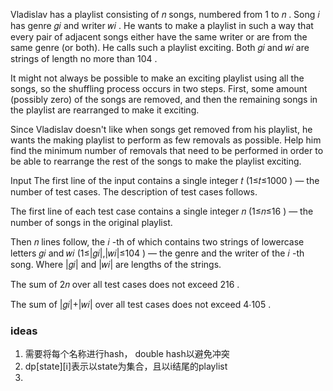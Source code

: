 Vladislav has a playlist consisting of 𝑛
 songs, numbered from 1
 to 𝑛
. Song 𝑖
 has genre 𝑔𝑖
 and writer 𝑤𝑖
. He wants to make a playlist in such a way that every pair of adjacent songs either have the same writer or are from the same genre (or both). He calls such a playlist exciting. Both 𝑔𝑖
 and 𝑤𝑖
 are strings of length no more than 104
.

It might not always be possible to make an exciting playlist using all the songs, so the shuffling process occurs in two steps. First, some amount (possibly zero) of the songs are removed, and then the remaining songs in the playlist are rearranged to make it exciting.

Since Vladislav doesn't like when songs get removed from his playlist, he wants the making playlist to perform as few removals as possible. Help him find the minimum number of removals that need to be performed in order to be able to rearrange the rest of the songs to make the playlist exciting.

Input
The first line of the input contains a single integer 𝑡
 (1≤𝑡≤1000
) — the number of test cases. The description of test cases follows.

The first line of each test case contains a single integer 𝑛
 (1≤𝑛≤16
) — the number of songs in the original playlist.

Then 𝑛
 lines follow, the 𝑖
-th of which contains two strings of lowercase letters 𝑔𝑖
 and 𝑤𝑖
 (1≤|𝑔𝑖|,|𝑤𝑖|≤104
) — the genre and the writer of the 𝑖
-th song. Where |𝑔𝑖|
 and |𝑤𝑖|
 are lengths of the strings.

The sum of 2𝑛
 over all test cases does not exceed 216
.

The sum of |𝑔𝑖|+|𝑤𝑖|
 over all test cases does not exceed 4⋅105
.


### ideas
1. 需要将每个名称进行hash， double hash以避免冲突
2. dp[state][i]表示以state为集合，且以i结尾的playlist
3. 
